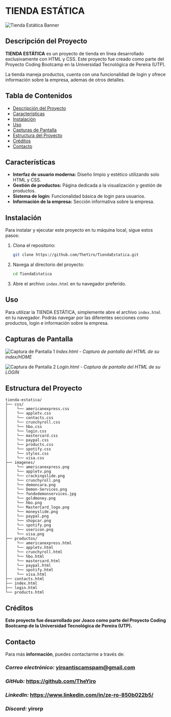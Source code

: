 # TIENDA ESTÁTICA

![Tienda Estática Banner](https://cdn.discordapp.com/attachments/770019428174790699/1246458290733318224/image.png?ex=665c763e&is=665b24be&hm=e93e220cdb3a54fce57429b58411e4284dfc31b84afe91c185302df313496ead&)

## Descripción del Proyecto

**TIENDA ESTÁTICA** es un proyecto de tienda en línea desarrollado exclusivamente con HTML y CSS. Este proyecto fue creado como parte del Proyecto Coding Bootcamp en la Universidad Tecnológica de Pereira (UTP). 

La tienda maneja productos, cuenta con una funcionalidad de login y ofrece información sobre la empresa, ademas de otros detalles.

## Tabla de Contenidos

- [Descripción del Proyecto](#descripción-del-proyecto)
- [Características](#características)
- [Instalación](#instalación)
- [Uso](#uso)
- [Capturas de Pantalla](#capturas-de-pantalla)
- [Estructura del Proyecto](#estructura-del-proyecto)
- [Créditos](#créditos)
- [Contacto](#contacto)

## Características

- **Interfaz de usuario moderna:** Diseño limpio y estético utilizando solo HTML y CSS.
- **Gestión de productos:** Página dedicada a la visualización y gestión de productos.
- **Sistema de login:** Funcionalidad básica de login para usuarios.
- **Información de la empresa:** Sección informativa sobre la empresa.

## Instalación

Para instalar y ejecutar este proyecto en tu máquina local, sigue estos pasos:

1. Clona el repositorio:
    ```bash
    git clone https://github.com/TheYiro/TiendaEstatica.git
    ```

2. Navega al directorio del proyecto:
    ```bash
    cd TiendaEstatica
    ```

3. Abre el archivo `index.html` en tu navegador preferido.

## Uso

Para utilizar la TIENDA ESTÁTICA, simplemente abre el archivo `index.html` en tu navegador. Podrás navegar por las diferentes secciones como productos, login e información sobre la empresa.

## Capturas de Pantalla

![Captura de Pantalla 1](https://cdn.discordapp.com/attachments/770019428174790699/1246468139710021754/image.png?ex=665c7f6a&is=665b2dea&hm=a8ad1ff0781aaaaac4678aa229bf4d824af404cea33ab3690fd298d7eaf84b64&)
*Index.html - Captura de pantalla del HTML de su index/HOME*

![Captura de Pantalla 2](https://cdn.discordapp.com/attachments/770019428174790699/1246468215874256917/image.png?ex=665c7f7c&is=665b2dfc&hm=272387fdd63b82234719412b1dd312bb4acbc7b6dc821881dce6c48192cb10a4&)
*Login.html - Captura de pantalla del HTML de su LOGIN*

## Estructura del Proyecto

```plaintext
tienda-estatica/
├── css/
│    └── americanexpress.css
│    └── appletv.css
│    └── contacts.css
│    └── crunchyroll.css
│    └── hbo.css
│    └── login.css
│    └── mastercard.css
│    └── paypal.css
│    └── products.css
│    └── spotify.css
│    └── styles.css
│    └── visa.css
├── imagenes/
│    └── americanexpress.png
│    └── appletv.png
│    └── crackingslide.png
│    └── crunchyroll.png
│    └── demoncara.png
│    └── Demon-Services.png
│    └── fondodemonservices.jpg
│    └── goldmoney.png
│    └── hbo.png
│    └── MasterCard_logo.png
│    └── moneyslide.png
│    └── paypal.png
│    └── shopcar.png
│    └── spotify.png
│    └── usericon.png
│    └── visa.png
├── productos/
│    └── americanexpress.html
│    └── appletv.html
│    └── crunchyroll.html
│    └── hbo.html
│    └── mastercard.html
│    └── paypal.html
│    └── spotify.html
│    └── visa.html
├── contacts.html
├── index.html
├── login.html
└── products.html
```

## Créditos
**Este proyecto fue desarrollado por Joaco como parte del Proyecto Coding Bootcamp de la Universidad Tecnológica de Pereira (UTP).**

## Contacto
Para más **información**, puedes contactarme a través de:

### ***Correo electrónico:*** yiroantiscamspam@gmail.com
### ***GitHub:*** https://github.com/TheYiro
### ***LinkedIn:*** https://www.linkedin.com/in/ze-ro-850b022b5/
### ***Discord:*** yirorp